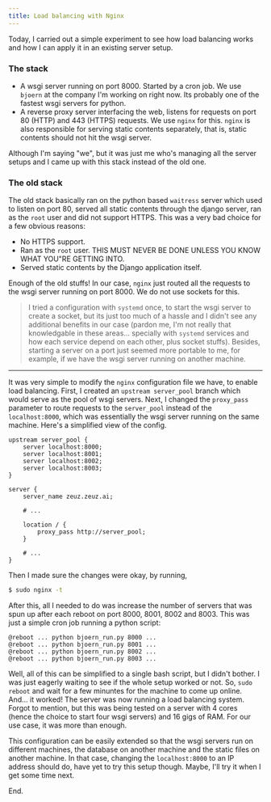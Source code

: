 ```yaml
---
title: Load balancing with Nginx
---
```


Today, I carried out a simple experiment to see how load balancing
works and how I can apply it in an existing server setup.

### The stack

- A wsgi server running on port 8000. Started by a cron job. We use
  `bjoern` at the company I'm working on right now. Its probably one
  of the fastest wsgi servers for python.
- A reverse proxy server interfacing the web, listens for requests on
  port 80 (HTTP) and 443 (HTTPS) requests. We use `nginx` for this.
  `nginx` is also responsible for serving static contents separately,
  that is, static contents should not hit the wsgi server.

Although I'm saying "we", but it was just me who's managing all the
server setups and I came up with this stack instead of the old one.

### The old stack

The old stack basically ran on the python based `waitress` server
which used to listen on port 80, served all static contents through
the django server, ran as the `root` user and did not support HTTPS.
This was a very bad choice for a few obvious reasons:

- No HTTPS support.
- Ran as the `root` user. THIS MUST NEVER BE DONE UNLESS YOU KNOW WHAT
  YOU"RE GETTING INTO.
- Served static contents by the Django application itself.

Enough of the old stuffs! In our case, `nginx` just routed all the
requests to the wsgi server running on port 8000. We do not use
sockets for this.

> I tried a configuration with `systemd` once, to start the wsgi
> server to create a socket, but its just too much of a hassle and I
> didn't see any additional benefits in our case (pardon me, I'm not
> really that knowledgable in these areas... specially with `systemd`
> services and how each service depend on each other, plus socket
> stuffs). Besides, starting a server on a port just seemed more
> portable to me, for example, if we have the wsgi server running on
> another machine.

---

It was very simple to modify the `nginx` configuration file we have,
to enable load balancing. First, I created an `upstream server_pool`
branch which would serve as the pool of wsgi servers. Next, I changed
the `proxy_pass` parameter to route requests to the `server_pool`
instead of the `localhost:8000`, which was essentially the wsgi server
running on the same machine. Here's a simplified view of the config.

```nginx
upstream server_pool {
    server localhost:8000;
    server localhost:8001;
    server localhost:8002;
    server localhost:8003;
}

server {
    server_name zeuz.zeuz.ai;

    # ...

    location / {
        proxy_pass http://server_pool;
    }

    # ...
}
```

Then I made sure the changes were okay, by running,

```bash
$ sudo nginx -t
```

After this, all I needed to do was increase the number of servers that
was spun up after each reboot on port 8000, 8001, 8002 and 8003. This
was just a simple cron job running a python script:

```crontab
@reboot ... python bjoern_run.py 8000 ...
@reboot ... python bjoern_run.py 8001 ...
@reboot ... python bjoern_run.py 8002 ...
@reboot ... python bjoern_run.py 8003 ...
```

Well, all of this can be simplified to a single bash script, but I
didn't bother. I was just eagerly waiting to see if the whole setup
worked or not. So, `sudo reboot` and wait for a few minuntes for the
machine to come up online. And... it worked! The server was now
running a load balancing system. Forgot to mention, but this was being
tested on a server with 4 cores (hence the choice to start four wsgi
servers) and 16 gigs of RAM. For our use case, it was more than
enough.

This configuration can be easily extended so that the wsgi servers run
on different machines, the database on another machine and the static
files on another machine. In that case, changing the `localhost:8000`
to an IP address should do, have yet to try this setup though. Maybe,
I'll try it when I get some time next.

End.
